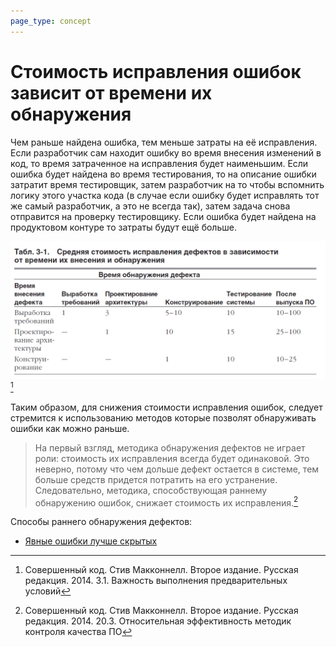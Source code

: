 ```yaml
---
page_type: concept
---
```


# Стоимость исправления ошибок зависит от времени их обнаружения

Чем раньше найдена ошибка, тем меньше затраты на её исправления. Если разработчик сам находит ошибку во время внесения изменений в код, то время затраченное на исправления будет наименьшим. Если ошибка будет найдена во время тестирования, то на описание ошибки затратит время тестировщик, затем разработчик на то чтобы вспомнить логику этого участка кода (в случае если ошибку будет исправлять тот же самый разработчик, а это не всегда так), затем задача снова отправится на проверку тестировщику. Если ошибка будет найдена на продуктовом контуре то затраты будут ещё больше.

![](/images/error-fix-cost01.png)
[^1]

Таким образом, для снижения стоимости исправления ошибок, следует стремится к использованию методов которые позволят обнаруживать ошибки как можно раньше.

> На первый взгляд, методика обнаружения дефектов не играет роли: стоимость их исправления всегда будет одинаковой. Это неверно, потому что чем дольше дефект остается в системе, тем больше средств придется потратить на его устранение. Следовательно, методика, способствующая раннему обнаружению ошибок, снижает стоимость их исправления.[^2]

Способы раннего обнаружения дефектов:

- [Явные ошибки лучше скрытых](20221023131820.md)

[^1]: Совершенный код. Стив Макконнелл. Второе издание. Русская редакция. 2014. 3.1. Важность выполнения предварительных условий
[^2]: Совершенный код. Стив Макконнелл. Второе издание. Русская редакция. 2014. 20.3. Относительная эффективность методик контроля качества ПО
